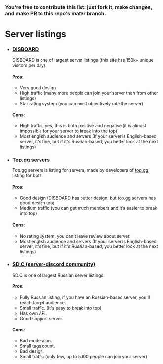 ### You're free to contribute this list: just fork it, make changes, and make PR to this repo's mater branch.
# Server listings
- ### [DISBOARD](https://disboard.org) 
  DISBOARD is one of largest server listings (this site has 150k+ unique visitors per day).
  #### Pros:
  - Very good design
  - High traffic (many more people can join your server than from other listings)
  - Star rating system (you can most objectively rate the server)
  #### Cons:
  - High traffic, yes, this is both positive and negative (it is almost impossible for your server to break into the top)
  - Most english audience and servers (If your server is English-based server, it's fine, but if it's Russian-based, you better look at the next listings)
- ### [Top.gg servers](https://top.gg/servers)
  Top.gg servers is listing for servers, made by developers of [top.gg](https://top.gg), listing for bots.
  #### Pros:
  - Good design (DISBOARD has better design, but top.gg servers has good design too)
  - Medium traffic (you can get much members and it's easier to break into top)
  #### Cons:
  - No rating system, you can't leave review about server.
  - Most english audience and servers (If your server is English-based server, it's fine, but if it's Russian-based, you better look at the next listings)
- ### [SD.C (server-discord community)](https://server-discord.com)
  SD.C is one of largest Russian server listings
  #### Pros:
  - Fully Russian listing, if you have an Russian-based server, you'll reach target audience.
  - Small traffic. (It's easy to break into top)
  - Has own API.
  - Good support server.
  #### Cons: 
  - Bad moderaion.
  - Small tags count.
  - Bad design.
  - Small traffic (only few, up to 5000 people can join your server)
  
